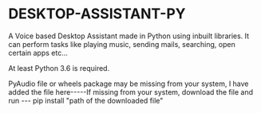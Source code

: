 # DESKTOP-ASSISTANT-PY
A Voice based Desktop Assistant made in Python using inbuilt libraries. It can perform tasks like playing music, sending mails, searching, open certain apps etc... 

At least Python 3.6 is required.

PyAudio file or wheels package may be missing from your system, I have added the file here-----If missing from your system, download the file and run --- pip install "path of the downloaded file"
